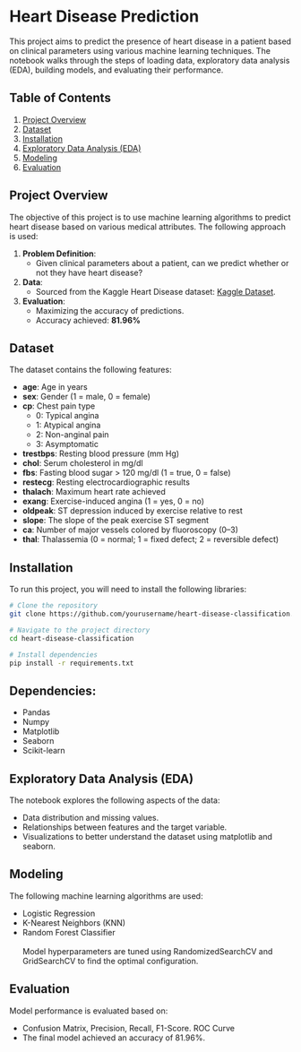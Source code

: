 # Heart Disease Prediction
This project aims to predict the presence of heart disease in a patient based on clinical parameters using various machine learning techniques. The notebook walks through the steps of loading data, exploratory data analysis (EDA), building models, and evaluating their performance.

## Table of Contents
1. [Project Overview](#project-overview)
2. [Dataset](#dataset)
3. [Installation](#installation)
4. [Exploratory Data Analysis (EDA)](#exploratory-data-analysis-eda)
5. [Modeling](#modeling)
6. [Evaluation](#evaluation)

## Project Overview
The objective of this project is to use machine learning algorithms to predict heart disease based on various medical attributes. The following approach is used:

1. **Problem Definition**: 
   - Given clinical parameters about a patient, can we predict whether or not they have heart disease?
2. **Data**: 
   - Sourced from the Kaggle Heart Disease dataset: [Kaggle Dataset](https://www.kaggle.com/datasets/johnsmith88/heart-disease-dataset).
3. **Evaluation**: 
   - Maximizing the accuracy of predictions.
   - Accuracy achieved: **81.96%**

## Dataset
The dataset contains the following features:

- **age**: Age in years
- **sex**: Gender (1 = male, 0 = female)
- **cp**: Chest pain type
  - 0: Typical angina
  - 1: Atypical angina
  - 2: Non-anginal pain
  - 3: Asymptomatic
- **trestbps**: Resting blood pressure (mm Hg)
- **chol**: Serum cholesterol in mg/dl
- **fbs**: Fasting blood sugar > 120 mg/dl (1 = true, 0 = false)
- **restecg**: Resting electrocardiographic results
- **thalach**: Maximum heart rate achieved
- **exang**: Exercise-induced angina (1 = yes, 0 = no)
- **oldpeak**: ST depression induced by exercise relative to rest
- **slope**: The slope of the peak exercise ST segment
- **ca**: Number of major vessels colored by fluoroscopy (0–3)
- **thal**: Thalassemia (0 = normal; 1 = fixed defect; 2 = reversible defect)

## Installation
To run this project, you will need to install the following libraries:

```bash
# Clone the repository
git clone https://github.com/yourusername/heart-disease-classification.git

# Navigate to the project directory
cd heart-disease-classification

# Install dependencies
pip install -r requirements.txt
```
## Dependencies:
- Pandas
- Numpy
- Matplotlib
- Seaborn
- Scikit-learn
  
## Exploratory Data Analysis (EDA)
The notebook explores the following aspects of the data:
- Data distribution and missing values.
- Relationships between features and the target variable.
- Visualizations to better understand the dataset using matplotlib and seaborn.

## Modeling
The following machine learning algorithms are used:
- Logistic Regression <br>
- K-Nearest Neighbors (KNN) <br>
- Random Forest Classifier <br><br>
Model hyperparameters are tuned using RandomizedSearchCV and GridSearchCV to find the optimal configuration.

## Evaluation
Model performance is evaluated based on:
- Confusion Matrix, Precision, Recall, F1-Score. ROC Curve
- The final model achieved an accuracy of 81.96%.
